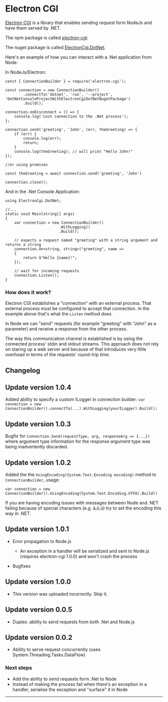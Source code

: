 # Electron CGI

[Electron CGI](https://www.blinkingcaret.com/2020/03/25/electroncgi-1-0-cross-platform-guis-for-net-core/) is a library that enables sending request form NodeJs and have them served by .NET.

The npm package is called [_electron-cgi_](https://www.npmjs.com/package/electron-cgi).

The nuget package is called [ElectronCgi.DotNet](https://www.nuget.org/packages/ElectronCgi.DotNet/#).

Here's an example of how you can interact with a .Net application from Node:

In NodeJs/Electron:

    const { ConnectionBuilder } = require('electron-cgi');

    const connection = new ConnectionBuilder()
            .connectTo('dotnet', 'run', '--project', 'DotNetConsoleProjectWithElectronCgiDotNetNugetPackage')
            .build();

    connection.onDisconnect = () => {
        console.log('Lost connection to the .Net process');
    };
    
    connection.send('greeting', 'John', (err, theGreeting) => {
        if (err) {
            console.log(err);
            return;
        }
        console.log(theGreeting); // will print "Hello John!"
    });

    //or using promises

    const theGreeting = await connection.send('greeting', 'John')

    connection.close();


And in the .Net Console Application:

    using ElectronCgi.DotNet;

    //...
    static void Main(string[] args)
    {
        var connection = new ConnectionBuilder()
                            .WithLogging()
                            .Build();

        // expects a request named "greeting" with a string argument and returns a string
        connection.On<string, string>("greeting", name =>
        {
            return $"Hello {name}!";
        });

        // wait for incoming requests
        connection.Listen();        
    }


### How does it work?

Electron CGI establishes a "connection" with an external process. That external process must be configured to accept that connection. In the example above that's what the `Listen` method does.  

In Node we can "send" requests (for example "greeting" with "John" as a parameter) and receive a response from the other process.

The way this communication channel is established is by using the connected process' stdin and stdout streams. This approach does not rely on staring up a web server and because of that introduces very little overhead in terms of the requests' round-trip time.

## Changelog

## Update version 1.0.4

Added ability to specify a custom ILogger in connection builder: `var connection = new ConnectionBuilder().connectTo(...).WithLogging(yourILogger).Build();`

## Update version 1.0.3

Bugfix for `Connection.Send(requestType, arg, responseArg => {...})` where argument type information for the response argument type was being inadvertently discarded.

## Update version 1.0.2

Added the the `UsingEncoding(System.Text.Encoding encoding)` method to `ConnectionBuilder`, usage:

`var connection = new ConnectionBuilder().UsingEncoding(System.Text.Encoding.UTF8).Build()` 

If you are having encoding issues with messages between Node and .NET failing because of special characters (e.g. ä,ö,ü) try to set the encoding this way in .NET.

## Update version 1.0.1 

- Error propagation to Node.js

    - An exception in a handler will be serialized and sent to Node.js (requires electron-cgi 1.0.0) and won't crash the process

- Bugfixes

## Update version 1.0.0

- This version was uploaded incorrectly. Skip it.

## Update version 0.0.5

- Duplex: ability to send requests from both .Net and Node.js

## Update version 0.0.2
- Ability to serve request concurrently (uses System.Threading.Tasks.DataFlow)

### Next steps
- Add the ability to send requests form .Net to Node
- Instead of making the process fail when there's an exception in a handler, serialise the exception and "surface" it in Node
___________
